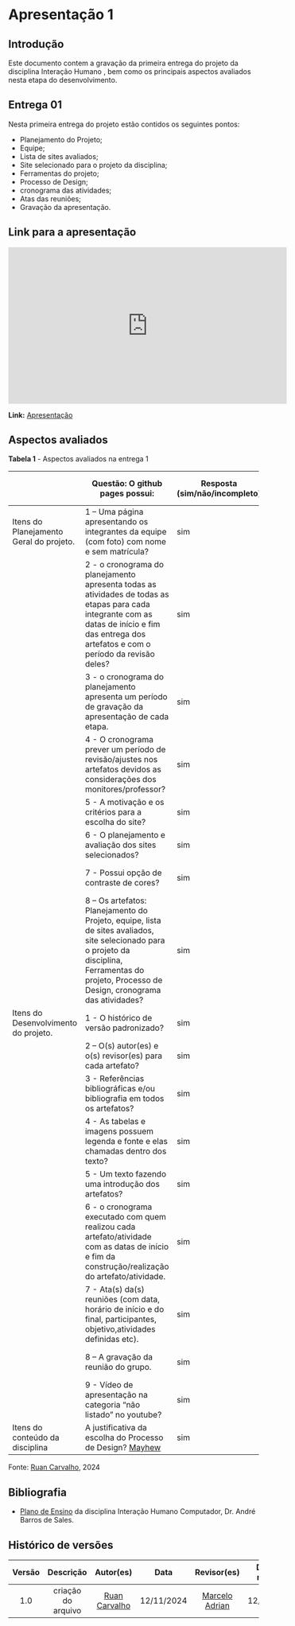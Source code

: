 # Apresentação 1

## Introdução

Este documento contem a gravação da primeira entrega do projeto da disciplina Interação Humano , bem como os principais aspectos avaliados nesta etapa do desenvolvimento.

## Entrega 01

Nesta primeira entrega do projeto estão contidos os seguintes pontos:

- Planejamento do Projeto;
- Equipe;
- Lista de sites avaliados;
- Site selecionado para o projeto da disciplina;
- Ferramentas do projeto;
- Processo de Design;
- cronograma das atividades;
- Atas das reuniões;
- Gravação da apresentação.

## Link para a apresentação

<iframe width="560" height="315" src="https://www.youtube.com/embed/aKWQ8WywFNY?si=6qIOqVE_-W7FWPR5" title="YouTube video player" frameborder="0" allow="accelerometer; autoplay; clipboard-write; encrypted-media; gyroscope; picture-in-picture; web-share" referrerpolicy="strict-origin-when-cross-origin" allowfullscreen></iframe>

**Link:** [Apresentação](https://www.youtube.com/watch?v=aKWQ8WywFNY&t=1s&ab_channel=MarceloAdrian)

## Aspectos avaliados

**Tabela 1** - Aspectos avaliados na entrega 1 </p>

|                                         | Questão: O github pages possui:                                                                                                                                                                    | Resposta (sim/não/incompleto) | Versão, data e horário da avaliação |
| --------------------------------------- | -------------------------------------------------------------------------------------------------------------------------------------------------------------------------------------------------- | ----------------------------- | ----------------------------------- |
| Itens do Planejamento Geral do projeto. | 1 – Uma página apresentando os integrantes da equipe (com foto) com nome e sem matrícula?                                                                                                          | sim                           | 1.1, 12/11/2024, 21:45              |
|                                         | 2 - o cronograma do planejamento apresenta todas as atividades de todas as etapas para cada integrante com as datas de início e fim das entrega dos artefatos e com o período da revisão deles?    | sim                           | 1.2, 12/11/2024, 21:46              |
|                                         | 3 - o cronograma do planejamento apresenta um período de gravação da apresentação de cada etapa.                                                                                                   | sim                           | 1.2, 12/11/2024, 21:47              |
|                                         | 4 - O cronograma prever um período de revisão/ajustes nos artefatos devidos as considerações dos monitores/professor?                                                                              | sim                           | 1.2, 12/11/2024, 21:56              |
|                                         | 5 - A motivação e os critérios para a escolha do site?                                                                                                                                             | sim                           | 1.0, 12/11/2024, 21:52              |
|                                         | 6 - O planejamento e avaliação dos sites selecionados?                                                                                                                                             | sim                           | 1.0, 12/11/2024, 21:53              |
|                                         | 7 - Possui opção de contraste de cores?                                                                                                                                                            | sim                           | 1.1, 12/11/2024, 21:54              |
|                                         | 8 – Os artefatos: Planejamento do Projeto, equipe, lista de sites avaliados, site selecionado para o projeto da disciplina, Ferramentas do projeto, Processo de Design, cronograma das atividades? | sim                           | 1.0, 12/11/2024, 21:55              |
| Itens do Desenvolvimento do projeto.    | 1 - O histórico de versão padronizado?                                                                                                                                                             | sim                           | 1.0, 12/11/2024, 21:55              |
|                                         | 2 – O(s) autor(es) e o(s) revisor(es) para cada artefato?                                                                                                                                          | sim                           | 1.0, 12/11/2024, 21:58              |
|                                         | 3 - Referências bibliográficas e/ou bibliografia em todos os artefatos?                                                                                                                            | sim                           | 1.0, 12/11/2024, 22:20              |
|                                         | 4 - As tabelas e imagens possuem legenda e fonte e elas chamadas dentro dos texto?                                                                                                                 | sim                           | 1.0, 12/11/2024, 21:59              |
|                                         | 5 - Um texto fazendo uma introdução dos artefatos?                                                                                                                                                 | sim                           | 1.0, 12/11/2024, 22:00              |
|                                         | 6 - o cronograma executado com quem realizou cada artefato/atividade com as datas de início e fim da construção/realização do artefato/atividade.                                                  | sim                           | 1.0, 12/11/2024,                    |
|                                         | 7 - Ata(s) da(s) reuniões (com data, horário de início e do final, participantes, objetivo,atividades definidas etc).                                                                              | sim                           | 1.0, 12/11/2024, 22:03              |
|                                         | 8 – A gravação da reunião do grupo.                                                                                                                                                                | sim                           | 1.0, 12/11/2024, 22:32              |
|                                         | 9 - Vídeo de apresentação na categoria “não listado” no youtube?                                                                                                                                   | sim                           | 1.0, 12/11/2024, 22:03              |
| Itens do conteúdo da disciplina         | A justificativa da escolha do Processo de Design? [Mayhew](../assets/Mayhew.png)                                                                                                                   | sim                           | 1.0, 12/11/2024, 22:47              |

Fonte: [Ruan Carvalho](https://github.com/Ruan-Carvalho), 2024

## Bibliografia

- [Plano de Ensino](https://aprender3.unb.br/pluginfile.php/2972625/mod_resource/content/56/Plano_de_Ensino%20FIHC%20022024%20Turma%2001%20v1.pdf) da disciplina Interação Humano Computador, Dr. André Barros de Sales.

## Histórico de versões

| Versão |     Descrição      |                     Autor(es)                     |    Data    |                     Revisor(es)                     | Data de revisão |
| :----: | :----------------: | :-----------------------------------------------: | :--------: | :-------------------------------------------------: | :-------------: |
|  1.0   | criação do arquivo | [Ruan Carvalho](https://github.com/Ruan-Carvalho) | 12/11/2024 | [Marcelo Adrian](https://github.com/Marcelo-Adrian) |   12/11/2024    |
